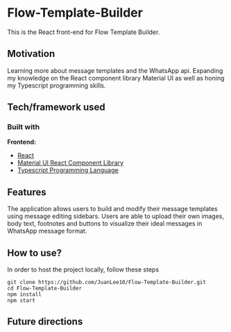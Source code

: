 # Flow-Template-Builder

This is the React front-end for Flow Template Builder.

## Motivation
<!-- A short description of the motivation behind the creation and maintenance of the project. This should explain **why** the project exists. -->

Learning more about message templates and the WhatsApp api. Expanding my knowledge on the React component library Material UI as well as honing my 
Typescript programming skills. 

<!-- ## Build status
Build status of continus integration i.e. travis, appveyor etc. Ex. - 

[![Build Status](https://travis-ci.org/akashnimare/foco.svg?branch=master)](https://travis-ci.org/akashnimare/foco)
[![Windows Build Status](https://ci.appveyor.com/api/projects/status/github/akashnimare/foco?branch=master&svg=true)](https://ci.appveyor.com/project/akashnimare/foco/branch/master)

## Code style
If you're using any code style like xo, standard etc. That will help others while contributing to your project. Ex. -

[![js-standard-style](https://img.shields.io/badge/code%20style-standard-brightgreen.svg?style=flat)](https://github.com/feross/standard)
 
## Screenshots
Include logo/demo screenshot etc. -->

## Tech/framework used

### Built with
<b>Frontend:</b>
- [React](https://reactjs.org/)
- [Material UI React Component Library](https://mui.com/)
- [Typescript Programming Language](https://www.typescriptlang.org/)

## Features
The application allows users to build and modify their message templates using message editing sidebars. Users are able to upload their own images,
body text, footnotes and buttons to visualize their ideal messages in WhatsApp message format. 

## How to use?
In order to host the project locally, follow these steps

    git clone https://github.com/JuanLee10/Flow-Template-Builder.git
    cd Flow-Template-Builder
    npm install
    npm start
    

## Future directions


<!-- 

## Code Example
Show what the library does as concisely as possible, developers should be able to figure out **how** your project solves their problem by looking at the code example. Make sure the API you are showing off is obvious, and that your code is short and concise.

## Installation
Provide step by step series of examples and explanations about how to get a development env running.

## API Reference

Depending on the size of the project, if it is small and simple enough the reference docs can be added to the README. For medium size to larger projects it is important to at least provide a link to where the API reference docs live.

## Tests
Describe and show how to run the tests with code examples.

## Contribute

Let people know how they can contribute into your project. A [contributing guideline](https://github.com/zulip/zulip-electron/blob/master/CONTRIBUTING.md) will be a big plus.

## Credits
Give proper credits. This could be a link to any repo which inspired you to build this project, any blogposts or links to people who contrbuted in this project. 

#### Anything else that seems useful

## License
A short snippet describing the license (MIT, Apache etc)

MIT © [Juan Lee]() -->

